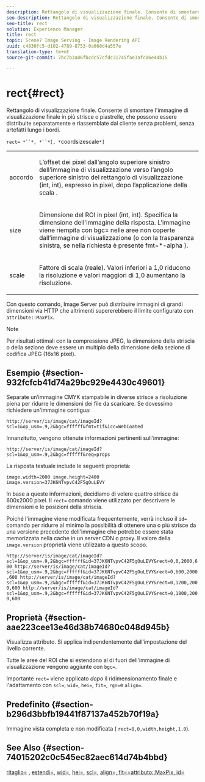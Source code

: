 ```yaml
---
description: Rettangolo di visualizzazione finale. Consente di smontare l'immagine di visualizzazione finale in più strisce o piastrelle, che possono essere distribuite separatamente e riassemblate dal cliente senza problemi, senza artefatti lungo i bordi.
seo-description: Rettangolo di visualizzazione finale. Consente di smontare l'immagine di visualizzazione finale in più strisce o piastrelle, che possono essere distribuite separatamente e riassemblate dal cliente senza problemi, senza artefatti lungo i bordi.
seo-title: rect
solution: Experience Manager
title: rect
topic: Scene7 Image Serving - Image Rendering API
uuid: c4830fc5-d102-4789-8753-0a660d4a557e
translation-type: tm+mt
source-git-commit: 7bc7b3a86fbcdc57cfdc31745fae3afc06e44b15

---
```



# rect{#rect}

Rettangolo di visualizzazione finale. Consente di smontare l&#39;immagine di visualizzazione finale in più strisce o piastrelle, che possono essere distribuite separatamente e riassemblate dal cliente senza problemi, senza artefatti lungo i bordi.

`rect= *``*, *``*[, *`coordsizescale`*]`

<table id="simpletable_69D112F85FA24EFCA727B398DC8ED699"> 
 <tr class="strow"> 
  <td class="stentry"> <p><span class="varname"> accordo</span> </p> </td> 
  <td class="stentry"> <p>L’offset dei pixel dall’angolo superiore sinistro dell’immagine di visualizzazione verso l’angolo superiore sinistro del rettangolo di visualizzazione (int, int), espresso in pixel, dopo l’applicazione della <span class="varname"> scala</span> . </p></td> 
 </tr> 
 <tr class="strow"> 
  <td class="stentry"> <p><span class="varname"> size</span> </p></td> 
  <td class="stentry"> <p>Dimensione del ROI in pixel (int, int). Specifica la dimensione dell'immagine della risposta. L’immagine viene riempita con <span class="codeph"> bgc=</span> nelle aree non coperte dall’immagine di visualizzazione (o con la trasparenza sinistra, se nella richiesta è presente <span class="codeph"> fmt=*-alpha</span> ). </p></td> 
 </tr> 
 <tr class="strow"> 
  <td class="stentry"> <p><span class="varname"> scale</span> </p></td> 
  <td class="stentry"> <p>Fattore di scala (reale). Valori inferiori a 1,0 riducono la risoluzione e valori maggiori di 1,0 aumentano la risoluzione. </p></td> 
 </tr> 
</table>

Con questo comando, Image Server può distribuire immagini di grandi dimensioni via HTTP che altrimenti supererebbero il limite configurato con `attribute::MaxPix`.

>[!NOTE]
>
>Per risultati ottimali con la compressione JPEG, la dimensione della striscia o della sezione deve essere un multiplo della dimensione della sezione di codifica JPEG (16x16 pixel).

## Esempio {#section-932fcfcb41d74a29bc929e4430c49601}

Separate un’immagine CMYK stampabile in diverse strisce a risoluzione piena per ridurre le dimensioni dei file da scaricare. Se dovessimo richiedere un&#39;immagine contigua:

`http://server/is/image/cat/imageId?scl=1&op_usm=.9,2&bgc=ffffff&fmt=tif&icc=WebCoated`

Innanzitutto, vengono ottenute informazioni pertinenti sull’immagine:

`http://server/is/image/cat/imageId?scl=1&op_usm=.9,2&bgc=ffffff&req=props`

La risposta testuale include le seguenti proprietà:

`image.width=2000 image.height=2400 image.version=37JK6NTvpvC42F5gOuLEVY`

In base a queste informazioni, decidiamo di volere quattro strisce da 600x2000 pixel. Il `rect=` comando viene utilizzato per descrivere le dimensioni e le posizioni della striscia.

Poiché l&#39;immagine viene modificata frequentemente, verrà incluso il `id=` comando per ridurre al minimo la possibilità di ottenere una o più strisce da una versione precedente dell&#39;immagine che potrebbe essere stata memorizzata nella cache in un server CDN o proxy. Il valore della `image.version` proprietà viene utilizzato a questo scopo.

`http://server/is/image/cat/imageId?scl=1&op_usm=.9,2&bgc=ffffff&id=37JK6NTvpvC42F5gOuLEVY&rect=0,0,2000,600 http://server/is/image/cat/imageId?scl=1&op_usm=.9,2&bgc=ffffff&id=37JK6NTvpvC42F5gOuLEVY&rect=0,600,2000,600 http://server/is/image/cat/imageId?scl=1&op_usm=.9,2&bgc=ffffff&id=37JK6NTvpvC42F5gOuLEVY&rect=0,1200,2000,600 http://server/is/image/cat/imageId?scl=1&op_usm=.9,2&bgc=ffffff&id=37JK6NTvpvC42F5gOuLEVY&rect=0,1800,2000,600`

## Proprietà {#section-aae223cee13e46d38b74680c048d945b}

Visualizza attributo. Si applica indipendentemente dall’impostazione del livello corrente.

Tutte le aree del ROI che si estendono al di fuori dell&#39;immagine di visualizzazione vengono aggiunte con `bgc=`.

Importante `rect=` viene applicato *dopo* il ridimensionamento finale e l&#39;adattamento con `scl=`, `wid=`, `hei=`, `fit=`, `rgn=`e `align=`.

## Predefinito {#section-b296d3bbfb19441f87137a452b70f19a}

Immagine vista completa e non modificata ( `rect=0,0,width,height,1.0`).

## See Also {#section-74015202c0c545ec82aec614d74b4bbd}

[ritaglio=](../../../../../is-api/http-ref/image-serving-api-ref/c-http-protocol-reference/c-command-reference/r-crop.md#reference-6fd0f6399966446ab4425ce050572eab) , [estendi=](../../../../../is-api/http-ref/image-serving-api-ref/c-http-protocol-reference/c-command-reference/r-extend.md#reference-7e9156beb285459d830e2d56782a74ac), [wid=](../../../../../is-api/http-ref/image-serving-api-ref/c-http-protocol-reference/c-command-reference/r-is-http-wid.md#reference-bfeadcb67bf4485f851eb21345527e47), [hei=](../../../../../is-api/http-ref/image-serving-api-ref/c-http-protocol-reference/c-command-reference/r-is-http-hei.md#reference-6d6f556ccc0e4b98a815e8a5c1944a96), [scl=](../../../../../is-api/http-ref/image-serving-api-ref/c-http-protocol-reference/c-command-reference/r-scl.md#reference-b2a74e493d0d407e98fe350551ba3fcc), [](../../../../../is-api/http-ref/image-serving-api-ref/c-http-protocol-reference/c-command-reference/r-align.md#reference-b7d6b87c75124d78884f916dd6544bc7)[](../../../../../is-api/http-ref/image-serving-api-ref/c-http-protocol-reference/c-command-reference/r-fit.md#reference-f11bff6d93d143d6b135de3a923bc989)[](../../../../../is-api/http-ref/image-serving-api-ref/c-http-protocol-reference/c-command-reference/r-rgn.md#reference-daa9b80e0d8c4b1aa67d116b578d592f)[](../../../../../is-api/image-catalog/image-serving-api-ref/c-image-catalog-reference/c-attributes-reference/r-maxpix.md#reference-e167d396ac794079ba8b5e6eb16eeda5)[align=, fit==attributo::MaxPix, id=](../../../../../is-api/http-ref/image-serving-api-ref/c-http-protocol-reference/c-command-reference/r-id.md#reference-60661184deb3420998779724244fcfa0)
